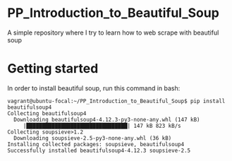 # PP_Introduction_to_Beautiful_Soup
A simple repository where I try to learn how to web scrape with beautiful soup

# Getting started
In order to install beautiful soup, run this command in bash:
```Shell
vagrant@ubuntu-focal:~/PP_Introduction_to_Beautiful_Soup$ pip install beautifulsoup4
Collecting beautifulsoup4
  Downloading beautifulsoup4-4.12.3-py3-none-any.whl (147 kB)
     |████████████████████████████████| 147 kB 823 kB/s
Collecting soupsieve>1.2
  Downloading soupsieve-2.5-py3-none-any.whl (36 kB)
Installing collected packages: soupsieve, beautifulsoup4
Successfully installed beautifulsoup4-4.12.3 soupsieve-2.5
```
